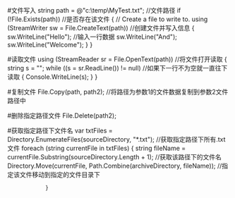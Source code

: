 
#文件写入
	string path = @"c:\temp\MyTest.txt";   //文件路径
            if (!File.Exists(path))			//是否存在该文件
            {
                // Create a file to write to.
                using (StreamWriter sw = File.CreateText(path))  //创建文件并写入信息
                {
                    sw.WriteLine("Hello");				//输入一行数据
                    sw.WriteLine("And");
                    sw.WriteLine("Welcome");
                }
            }

#读取文件
            using (StreamReader sr = File.OpenText(path))  //将文件打开读取
            {
                string s = "";
                while ((s = sr.ReadLine()) != null)			//如果下一行不为空就一直往下读取
                {
                    Console.WriteLine(s);
                }
            }

#复制文件
	File.Copy(path, path2);   //将路径为参数1的文件数据复制到参数2文件路径中

#删除指定路径文件
	File.Delete(path2);

#获取指定路径下文件名
	var txtFiles = Directory.EnumerateFiles(sourceDirectory, "*.txt");		//获取指定路径下所有.txt文件
                foreach (string currentFile in txtFiles)
                {
                    string fileName = currentFile.Substring(sourceDirectory.Length + 1);  //获取该路径下的文件名   
                    Directory.Move(currentFile, Path.Combine(archiveDirectory, fileName)); //指定该文件移动到指定的文件目录下

                }
